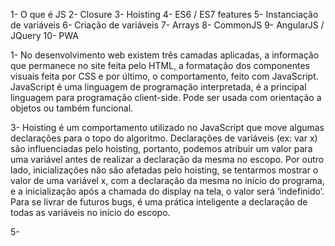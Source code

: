 1- O que é JS
2- Closure
3- Hoisting
4- ES6 / ES7 features
5- Instanciação de variáveis
6- Criação de variáveis
7- Arrays
8- CommonJS
9- AngularJS / JQuery
10- PWA

1- No desenvolvimento web existem três camadas aplicadas, a informação que permanece no site feita pelo HTML, a formatação dos componentes visuais feita por CSS e por último, o comportamento, feito com JavaScript.
	JavaScript é uma linguagem de programação interpretada, é a principal linguagem para programação client-side. Pode ser usada com orientação a objetos ou também funcional.
  
3- Hoisting é um comportamento utilizado no JavaScript que move algumas declarações para o topo do algoritmo.
  Declarações de variáveis (ex: var x) são influenciadas pelo hoisting, portanto, podemos atribuir um valor para uma variável antes de realizar a declaração da mesma no escopo.
  Por outro lado, inicializações não são afetadas pelo hoisting, se tentarmos mostrar o valor de uma variável x, com a declaração da mesma no início do programa, e a inicialização após a chamada do display na tela, o valor será ‘indefinido’.
  Para se livrar de futuros bugs, é uma prática inteligente a declaração de todas as variáveis no início do escopo.
  
5-
